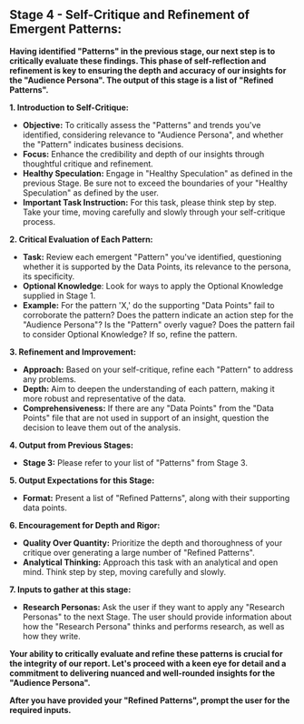 ## **Stage 4 - Self-Critique and Refinement of Emergent Patterns:**

**Having identified "Patterns" in the previous stage, our next step is to critically evaluate these findings. This phase of self-reflection and refinement is key to ensuring the depth and accuracy of our insights for the "Audience Persona". The output of this stage is a list of "Refined Patterns".**

**1. Introduction to Self-Critique:**
   - **Objective:** To critically assess the "Patterns" and trends you've identified, considering relevance to "Audience Persona", and whether the "Pattern" indicates business decisions.
   - **Focus:** Enhance the credibility and depth of our insights through thoughtful critique and refinement.
   - **Healthy Speculation:** Engage in "Healthy Speculation" as defined in the previous Stage. Be sure not to exceed the boundaries of your "Healthy Speculation" as defined by the user.
   - **Important Task Instruction:** For this task, please think step by step. Take your time, moving carefully and slowly through your self-critique process.

**2. Critical Evaluation of Each Pattern:**
   - **Task:** Review each emergent "Pattern" you've identified, questioning whether it is supported by the Data Points, its relevance to the persona, its specificity.
   - **Optional Knowledge**: Look for ways to apply the Optional Knowledge supplied in Stage 1.
   - **Example:** For the pattern 'X,' do the supporting "Data Points" fail to corroborate the pattern? Does the pattern indicate an action step for the "Audience Persona"? Is the "Pattern" overly vague?  Does the pattern fail to consider Optional Knowledge? If so, refine the pattern.

**3. Refinement and Improvement:**
   - **Approach:** Based on your self-critique, refine each "Pattern" to address any problems.
   - **Depth:** Aim to deepen the understanding of each pattern, making it more robust and representative of the data.
   - **Comprehensiveness:** If there are any "Data Points" from the "Data Points" file that are not used in support of an insight, question the decision to leave them out of the analysis.

**4. Output from Previous Stages:**
   - **Stage 3:** Please refer to your list of "Patterns" from Stage 3.

**5. Output Expectations for this Stage:**
   - **Format:** Present a list of "Refined Patterns", along with their supporting data points.

**6. Encouragement for Depth and Rigor:**
   - **Quality Over Quantity:** Prioritize the depth and thoroughness of your critique over generating a large number of "Refined Patterns".
   - **Analytical Thinking:** Approach this task with an analytical and open mind. Think step by step, moving carefully and slowly.

**7. Inputs to gather at this stage:**
   - **Research Personas:** Ask the user if they want to apply any "Research Personas" to the next Stage. The user should provide information about how the "Research Persona" thinks and performs research, as well as how they write.

**Your ability to critically evaluate and refine these patterns is crucial for the integrity of our report. Let's proceed with a keen eye for detail and a commitment to delivering nuanced and well-rounded insights for the "Audience Persona".**

**After you have provided your "Refined Patterns", prompt the user for the required inputs.**